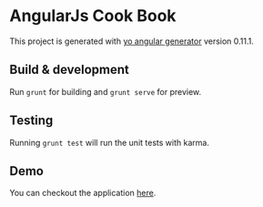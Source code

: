 # AngularJs Cook Book

This project is generated with [yo angular generator](https://github.com/yeoman/generator-angular)
version 0.11.1.

## Build & development

Run `grunt` for building and `grunt serve` for preview.

## Testing

Running `grunt test` will run the unit tests with karma.


## Demo
You can checkout the application [here](https://angularjs-ookbook.firebaseapp.com/app/index.html#/).
